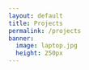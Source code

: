 ```yaml
---
layout: default
title: Projects
permalink: /projects
banner:
  image: laptop.jpg
  height: 250px
---
```


